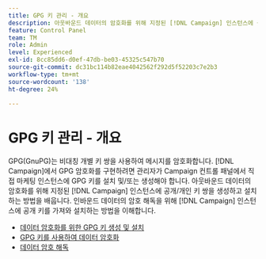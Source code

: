 ```yaml
---
title: GPG 키 관리 - 개요
description: 아웃바운드 데이터의 암호화를 위해 지정된 [!DNL Campaign] 인스턴스에 공개/개인 키 쌍을 생성하고 설치하는 방법을 배웁니다. 인바운드 데이터의 암호 해독을 위해  [!DNL Campaign] 인스턴스에 공개 키를 가져와 설치하는 방법을 이해합니다.
feature: Control Panel
team: TM
role: Admin
level: Experienced
exl-id: 8cc85dd6-d0ef-47db-be03-45325c547b70
source-git-commit: dc31bc114b82eae4042562f292d5f52203c7e2b3
workflow-type: tm+mt
source-wordcount: '138'
ht-degree: 24%

---
```


# GPG 키 관리 - 개요

GPG(GnuPG)는 비대칭 개별 키 쌍을 사용하여 메시지를 암호화합니다. [!DNL Campaign]에서 GPG 암호화를 구현하려면 관리자가 Campaign 컨트롤 패널에서 직접 마케팅 인스턴스에 GPG 키를 설치 및/또는 생성해야 합니다.
아웃바운드 데이터의 암호화를 위해 지정된 [!DNL Campaign] 인스턴스에 공개/개인 키 쌍을 생성하고 설치하는 방법을 배웁니다. 인바운드 데이터의 암호 해독을 위해 [!DNL Campaign] 인스턴스에 공개 키를 가져와 설치하는 방법을 이해합니다.

* [데이터 암호화를 위한 GPG 키 생성 및 설치](./generate-and-install-gpg-keys-for-data-encryption.md)
* [GPG 키를 사용하여 데이터 암호화](./use-a-gpg-key-to-encrypt-data.md)
* [데이터 암호 해독](./decrypt-data.md)
